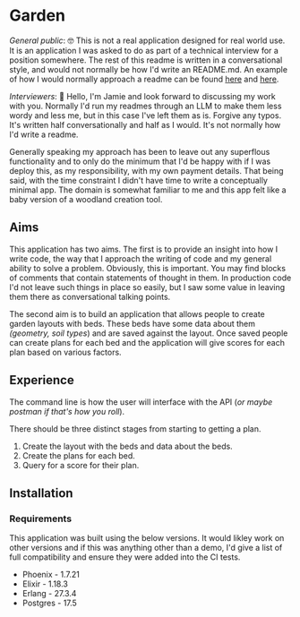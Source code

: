 # Garden

*General public*: 🤓 This is not a real application designed for real world use. It is an application I was asked to do as part of a technical interview for a position somewhere. The rest of this readme is written in a conversational style, and would not normally be how I'd write an README.md. An example of how I would normally approach a readme can be found [here][0] and [here][1].

*Interviewers*: 👋 Hello, I'm Jamie and look forward to discussing my work with you. Normally I'd run my readmes through an LLM to make them less wordy and less me, but in this case I've left them as is. Forgive any typos. It's written half conversationally and half as I would. It's not normally how I'd write a readme.

Generally speaking my approach has been to leave out any superflous functionality and to only do the minimum that I'd be happy with if I was deploy this, as my responsibility, with my own payment details. That being said, with the time constraint I didn't have time to write a conceptually minimal app. The domain is somewhat familiar to me and this app felt like a baby version of a woodland creation tool.

## Aims

This application has two aims. The first is to provide an insight into how I write code, the way that I approach the writing of code and my general ability to solve a problem. Obviously, this is important. You may find blocks of comments that contain statements of thought in them. In production code I'd not leave such things in place so easily, but I saw some value in leaving them there as conversational talking points.

The second aim is to build an application that allows people to create garden layouts with beds. These beds have some data about them _(geometry, soil types_) and are saved against the layout. Once saved people can create plans for each bed and the application will give scores for each plan based on various factors.


## Experience

The command line is how the user will interface with the API (_or maybe postman if that's how you roll_).

There should be three distinct stages from starting to getting a plan.

1. Create the layout with the beds and data about the beds. 
2. Create the plans for each bed. 
3. Query for a score for their plan.


## Installation

### Requirements

This application was built using the below versions. It would likley work on other versions and if this was anything other than a demo, I'd give a list of full compatibility and ensure they were added into the CI tests.

* Phoenix - 1.7.21
* Elixir - 1.18.3
* Erlang - 27.3.4
* Postgres - 17.5



[0]: https://github.com/treejamie/hackerrank-90days
[1]: https://github.com/treejamie/helloworld/tree/main/elixir
